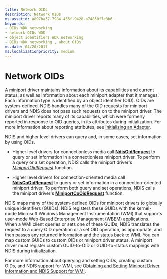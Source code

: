 ```yaml
---
title: Network OIDs
description: Network OIDs
ms.assetid: a897ba37-7984-455f-9428-a74850f7e3b6
keywords:
- OIDs WDK networking
- network OIDs WDK
- object identifiers WDK networking
- OIDs WDK networking , about OIDs
ms.date: 04/20/2017
ms.localizationpriority: medium
---
```


# Network OIDs





A miniport driver maintains information about its capabilities and current status, as well as information about each miniport adapter that it manages. Each information type is identified by an object identifier (OID). OIDs are system-defined. NDIS handles many of the OID requests for miniport drivers and NDIS does not pass such requests on to the miniport driver. The miniport driver reports many of its capabilities, which were formerly reported in response to OID queries, in its attributes during initialization. For more information about reporting attributes, see [Initializing an Adapter](initializing-a-miniport-adapter.md).

NDIS and higher level drivers can query and, in some cases, set information by using OIDs.

-   Higher level drivers for connectionless media call [**NdisOidRequest**](/windows-hardware/drivers/ddi/ndis/nf-ndis-ndisoidrequest) to query or set information in a connectionless miniport driver. To perform a query or a set operation, NDIS calls the miniport driver's [*MiniportOidRequest*](/windows-hardware/drivers/ddi/ndis/nc-ndis-miniport_oid_request) function.

-   Higher level drivers for connection-oriented media call [**NdisCoOidRequest**](/windows-hardware/drivers/ddi/ndis/nf-ndis-ndiscooidrequest) to query or set information in a connection-oriented miniport driver. To perform both query and set operations, NDIS calls the miniport driver's [**MiniportCoOidRequest**](/windows-hardware/drivers/ddi/ndis/nc-ndis-miniport_co_oid_request) function.

NDIS maps many of the system-defined OIDs for miniport drivers to globally unique identifiers (GUIDs). NDIS registers these GUIDs with the kernel-mode Microsoft Windows Management Instrumentation (WMI) that supports user-mode Web-Based Enterprise Management (WBEM) applications. When a WMI client queries or sets one of these GUIDs, NDIS translates the request to a query OID operation or a set OID operation, as appropriate, and then passes any returned information and the status back to WMI. You can map custom GUIDs to custom OIDs or miniport driver status. A miniport driver must register custom GUID-to-OID or GUID-to-status mappings with NDIS during initialization.

For more information about querying and setting OIDs, creating custom OIDs, and NDIS support for WMI, see [Obtaining and Setting Miniport Driver Information and NDIS Support for WMI](obtaining-and-setting-miniport-driver-information-and-ndis-support-for.md).

 

